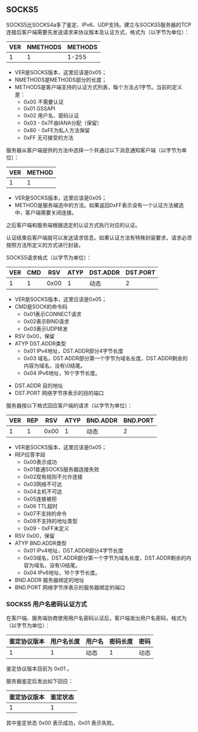 ## SOCKS5
SOCKS5比SOCKS4a多了鉴定、IPv6、UDP支持。建立与SOCKS5服务器的TCP连接后客户端需要先发送请求来协议版本及认证方式，格式为（以字节为单位）：


VER | NMETHODS | METHODS
---|---|---
1 | 1 |1-255



+ VER是SOCKS版本，这里应该是0x05；
+ NMETHODS是METHODS部分的长度；
+ METHODS是客户端支持的认证方式列表，每个方法占1字节。当前的定义是：
    + 0x00  不需要认证
    + 0x01  GSSAPI
    + 0x02  用户名、密码认证
    + 0x03 - 0x7F由IANA分配（保留）
    + 0x80 - 0xFE为私人方法保留
    + 0xFF  无可接受的方法

服务器从客户端提供的方法中选择一个并通过以下消息通知客户端（以字节为单位）：

VER|METHOD
---|---
1|1

+ VER是SOCKS版本，这里应该是0x05；
+ METHOD是服务端选中的方法。如果返回0xFF表示没有一个认证方法被选中，客户端需要关闭连接。

之后客户端和服务端根据选定的认证方式执行对应的认证。

认证结束后客户端就可以发送请求信息。如果认证方法有特殊封装要求，请求必须按照方法所定义的方式进行封装。

SOCKS5请求格式（以字节为单位）：

VER | CMD | RSV | ATYP | DST.ADDR | DST.PORT
---|---|---|---|---|---
1 | 1 | 0x00 | 1 | 动态 | 2

+ VER是SOCKS版本，这里应该是0x05；
+ CMD是SOCK的命令码
    + 0x01表示CONNECT请求
    + 0x02表示BIND请求
    + 0x03表示UDP转发
+ RSV 0x00，保留 
+ ATYP  DST.ADDR类型
    + 0x01 IPv4地址，DST.ADDR部分4字节长度
    + 0x03 域名，DST.ADDR部分第一个字节为域名长度，DST.ADDR剩余的内容为域名，没有\0结尾。
    + 0x04 IPv6地址，16个字节长度。
* DST.ADDR 目的地址
* DST.PORT 网络字节序表示的目的端口

服务器按以下格式回应客户端的请求（以字节为单位）：

VER | REP | RSV | ATYP | BND.ADDR | BND.PORT
---|---|---|---|---|---
1 | 1 | 0x00 | 1 | 动态 | 2

+ VER是SOCKS版本，这里应该是0x05；
+ REP应答字段
    + 0x00表示成功
    + 0x01普通SOCKS服务器连接失败
    + 0x02现有规则不允许连接
    + 0x03网络不可达
    + 0x04主机不可达
    + 0x05连接被拒
    + 0x06 TTL超时
    + 0x07不支持的命令
    + 0x08不支持的地址类型
    + 0x09 - 0xFF未定义
+ RSV 0x00，保留 
+ ATYP  BND.ADDR类型
    + 0x01 IPv4地址，DST.ADDR部分4字节长度
    + 0x03域名，DST.ADDR部分第一个字节为域名长度，DST.ADDR剩余的内容为域名，没有\0结尾。
    + 0x04 IPv6地址，16个字节长度。
+ BND.ADDR 服务器绑定的地址
+ BND.PORT 网络字节序表示的服务器绑定的端口

### SOCKS5 用户名密码认证方式

在客户端、服务端协商使用用户名密码认证后，客户端发出用户名密码，格式为（以字节为单位）：

鉴定协议版本 | 用户名长度 | 用户名 | 密码长度 | 密码
---|---|---|---|---
1 | 1 | 动态 | 1 | 动态


鉴定协议版本目前为 0x01 。

服务器鉴定后发出如下回应：

鉴定协议版本 | 鉴定状态
---|---
1 | 1

其中鉴定状态 0x00 表示成功，0x01 表示失败。
